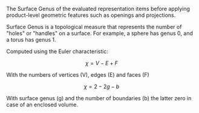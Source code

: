 The Surface Genus of the evaluated representation items before applying product-level geometric features such as openings and projections.



Surface Genus is a topological measure that represents the number of "holes" or "handles" on a surface. For example, a sphere has genus 0, and a torus has genus 1.



Computed using the Euler characteristic:



$$\chi=V-E+F$$



With the numbers of vertices (V), edges (E) and faces (F)



$$\chi=2−2g−b$$



With surface genus (g) and the number of boundaries (b) the latter zero in case of an enclosed volume.
